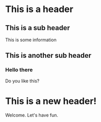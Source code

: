 # This is a header
## This is a sub header
This is some information
## This is another sub header
### Hello there
Do you like this?

# This is a new header!
Welcome. Let's have fun.
